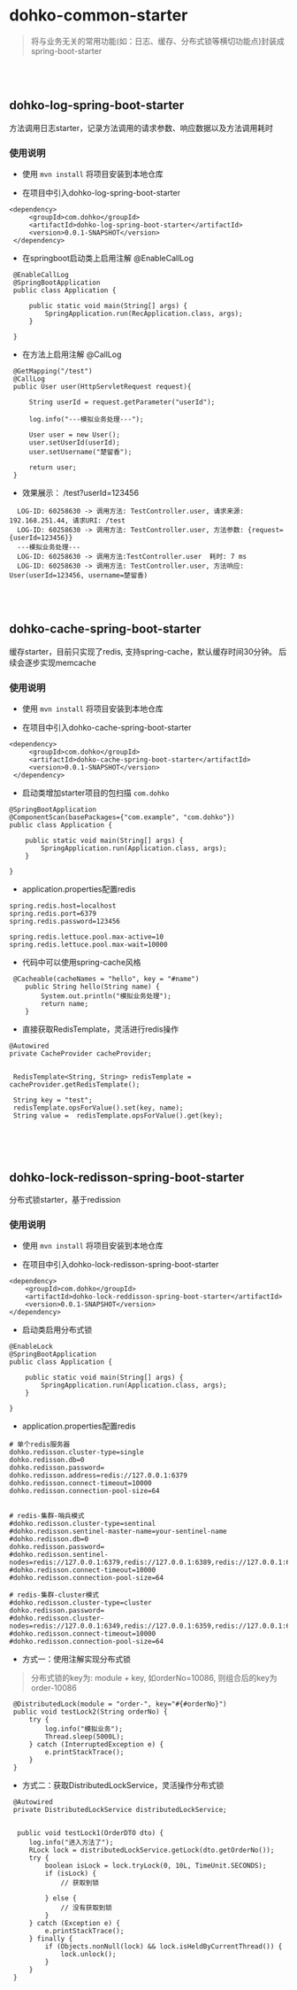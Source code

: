 # dohko-common-starter
>将与业务无关的常用功能(如：日志、缓存、分布式锁等横切功能点)封装成spring-boot-starter


<br>
<br>

## dohko-log-spring-boot-starter
方法调用日志starter，记录方法调用的请求参数、响应数据以及方法调用耗时

### 使用说明
* 使用 `mvn install` 将项目安装到本地仓库

* 在项目中引入dohko-log-spring-boot-starter
```
<dependency>
     <groupId>com.dohko</groupId>
     <artifactId>dohko-log-spring-boot-starter</artifactId>
     <version>0.0.1-SNAPSHOT</version>
 </dependency>
 ```
 
* 在springboot启动类上启用注解 @EnableCallLog
```
 @EnableCallLog
 @SpringBootApplication
 public class Application {
 
     public static void main(String[] args) {
         SpringApplication.run(RecApplication.class, args);
     }
 
 }
 ```
 
* 在方法上启用注解 @CallLog
```
 @GetMapping("/test")
 @CallLog
 public User user(HttpServletRequest request){

     String userId = request.getParameter("userId");

     log.info("---模拟业务处理---");

     User user = new User();
     user.setUserId(userId);
     user.setUsername("楚留香");

     return user;
 }
 ```
 
 * 效果展示： /test?userId=123456
 ```
   LOG-ID: 60258630 -> 调用方法: TestController.user, 请求来源: 192.168.251.44, 请求URI: /test
   LOG-ID: 60258630 -> 调用方法: TestController.user, 方法参数: {request={userId=123456}}
   ---模拟业务处理---
   LOG-ID: 60258630 -> 调用方法:TestController.user  耗时: 7 ms
   LOG-ID: 60258630 -> 调用方法: TestController.user, 方法响应: User(userId=123456, username=楚留香)
```
 

<br>
<br>

## dohko-cache-spring-boot-starter
缓存starter，目前只实现了redis, 支持spring-cache，默认缓存时间30分钟。 后续会逐步实现memcache

### 使用说明
* 使用 `mvn install` 将项目安装到本地仓库

* 在项目中引入dohko-cache-spring-boot-starter
```
<dependency>
     <groupId>com.dohko</groupId>
     <artifactId>dohko-cache-spring-boot-starter</artifactId>
     <version>0.0.1-SNAPSHOT</version>
 </dependency>
 ```
 
* 启动类增加starter项目的包扫描 `com.dohko`
```
@SpringBootApplication
@ComponentScan(basePackages={"com.example", "com.dohko"})
public class Application {

    public static void main(String[] args) {
        SpringApplication.run(Application.class, args);
    }

}
```

* application.properties配置redis
```
spring.redis.host=localhost
spring.redis.port=6379
spring.redis.password=123456

spring.redis.lettuce.pool.max-active=10
spring.redis.lettuce.pool.max-wait=10000
```

* 代码中可以使用spring-cache风格
```
 @Cacheable(cacheNames = "hello", key = "#name")
    public String hello(String name) {
        System.out.println("模拟业务处理");
        return name;
    }
```

* 直接获取RedisTemplate，灵活进行redis操作
```
@Autowired
private CacheProvider cacheProvider;


 RedisTemplate<String, String> redisTemplate = cacheProvider.getRedisTemplate();
         
 String key = "test";
 redisTemplate.opsForValue().set(key, name);
 String value =  redisTemplate.opsForValue().get(key);
 
```


<br>
<br>

## dohko-lock-redisson-spring-boot-starter
分布式锁starter，基于redission

### 使用说明
* 使用 `mvn install` 将项目安装到本地仓库

* 在项目中引入dohko-lock-redisson-spring-boot-starter
```
<dependency>
    <groupId>com.dohko</groupId>
    <artifactId>dohko-lock-reddisson-spring-boot-starter</artifactId>
    <version>0.0.1-SNAPSHOT</version>
</dependency>
 ```
 
* 启动类启用分布式锁
```
@EnableLock
@SpringBootApplication
public class Application {

    public static void main(String[] args) {
        SpringApplication.run(Application.class, args);
    }

}
```

* application.properties配置redis
```
# 单个redis服务器
dohko.redisson.cluster-type=single
dohko.redisson.db=0
dohko.redisson.password=
dohko.redisson.address=redis://127.0.0.1:6379
dohko.redisson.connect-timeout=10000
dohko.redisson.connection-pool-size=64


# redis-集群-哨兵模式
#dohko.redisson.cluster-type=sentinal
#dohko.redisson.sentinel-master-name=your-sentinel-name
#dohko.redisson.db=0
dohko.redisson.password=
#dohko.redisson.sentinel-nodes=redis://127.0.0.1:6379,redis://127.0.0.1:6389,redis://127.0.0.1:6399
#dohko.redisson.connect-timeout=10000
#dohko.redisson.connection-pool-size=64

# redis-集群-cluster模式
#dohko.redisson.cluster-type=cluster
dohko.redisson.password=
#dohko.redisson.cluster-nodes=redis://127.0.0.1:6349,redis://127.0.0.1:6359,redis://127.0.0.1:6369,redis://127.0.0.1:6379,redis://127.0.0.1:6389,redis://127.0.0.1:6399
#dohko.redisson.connect-timeout=10000
#dohko.redisson.connection-pool-size=64
```

* 方式一：使用注解实现分布式锁
> 分布式锁的key为: module + key, 如orderNo=10086, 则组合后的key为 order-10086
```
 @DistributedLock(module = "order-", key="#{#orderNo}")
 public void testLock2(String orderNo) {
     try {
         log.info("模拟业务");
         Thread.sleep(5000L);
     } catch (InterruptedException e) {
         e.printStackTrace();
     }
 }
```

* 方式二：获取DistributedLockService，灵活操作分布式锁
```
 @Autowired
 private DistributedLockService distributedLockService;


  public void testLock1(OrderDTO dto) {
     log.info("进入方法了");
     RLock lock = distributedLockService.getLock(dto.getOrderNo());
     try {
         boolean isLock = lock.tryLock(0, 10L, TimeUnit.SECONDS);
         if (isLock) {
             // 获取到锁

         } else {
             // 没有获取到锁
         }
     } catch (Exception e) {
         e.printStackTrace();
     } finally {
         if (Objects.nonNull(lock) && lock.isHeldByCurrentThread()) {
             lock.unlock();
         }
     }
 }
 
```